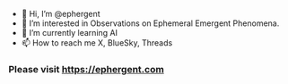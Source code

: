 - 👋 Hi, I’m @ephergent
- 👀 I’m interested in Observations on Ephemeral Emergent Phenomena.
- 🌱 I’m currently learning AI
- 📫 How to reach me X, BlueSky, Threads


### Please visit https://ephergent.com 



<!---
ephergent/ephergent is a ✨ special ✨ repository because its `README.md` (this file) appears on your GitHub profile.
You can click the Preview link to take a look at your changes.
--->
